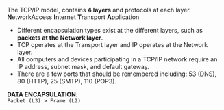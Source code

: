 The TCP/IP model, contains **4 layers** and protocols at each layer.  
**N**etworkAccess **I**nternet **T**ransport **A**pplication
+ Different encapsulation types exist at the different layers, such as **packets at the Network layer**.
+ TCP operates at the Transport layer and IP operates at the Network layer.
+ All computers and devices participating in a TCP/IP network require an IP address, subnet mask, and default gateway.
+ There are a few ports that should be remembered including: 53 (DNS), 80 (HTTP), 25 (SMTP), 110 (POP3).

**DATA ENCAPSULATION**:  
`Packet (L3) > Frame (L2)`
